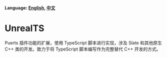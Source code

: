 **Language: [English](README.en.md), [中文](README.md)**

# UnrealTS
Puerts 插件功能的扩展，使用 TypeScript 脚本进行实现，涉及 Slate 和其他原生 C++ 类的开发。致力于将 TypeScript 脚本编写作为完整替代 C++ 开发的方式。
